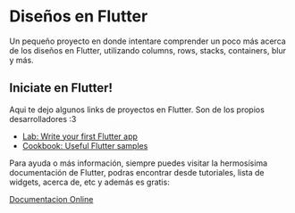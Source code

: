 # Diseños en Flutter

Un pequeño proyecto en donde intentare comprender un poco más acerca de los diseños en Flutter, utilizando columns, rows, stacks, containers, blur y más. 

## Iniciate en Flutter!

Aqui te dejo algunos links de proyectos en Flutter. Son de los propios desarrolladores :3
- [Lab: Write your first Flutter app](https://flutter.dev/docs/get-started/codelab)
- [Cookbook: Useful Flutter samples](https://flutter.dev/docs/cookbook)

Para ayuda o más información, siempre puedes visitar la hermosísima documentación de Flutter, podras encontrar desde tutoriales, lista de widgets, acerca de, etc y además es gratis:

[Documentacion Online](https://flutter.dev/docs)